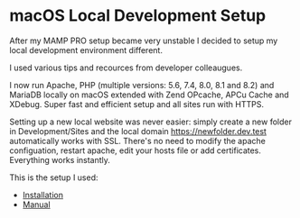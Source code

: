 # macOS Local Development Setup

After my MAMP PRO setup became very unstable I decided to setup my local development environment different.

I used various tips and recources from developer colleaugues.

I now run Apache, PHP (multiple versions: 5.6, 7.4, 8.0, 8.1 and 8.2) and MariaDB locally on macOS extended with Zend OPcache, APCu Cache and XDebug.
Super fast and efficient setup and all sites run with HTTPS.

Setting up a new local website was never easier: simply create a new folder in Development/Sites and the local domain https://newfolder.dev.test automatically works with SSL. There's no need to modify the apache configuation, restart apache, edit your hosts file or add certificates. Everything works instantly.

This is the setup I used:

- <a href="https://github.com/renekreijveld/macOS-Local-Development-Setup/blob/master/development.setup.english.md" target="_blank">Installation</a>
- <a href="https://github.com/renekreijveld/macOS-Local-Development-Setup/blob/master/manual.english.md" target="_blank">Manual</a>
